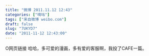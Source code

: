 ```yaml
---
title: "微博 2011.11.12 12:43"
categories: ["嘀咕"]
tags: ["来自微博 weibo.com"]
draft: false
slug: "7UKYD7"
date: "2011-11-12 12:43:00"
---
```


<p>O网页链接 哈哈，多可爱的漫画，多有爱的客服啊，我投了CAFE一篇。 ​​​​</p>
